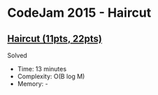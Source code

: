 # CodeJam 2015 - Haircut

## [Haircut (11pts, 22pts)](https://codingcompetitions.withgoogle.com/codejam/round/00000000004336e9/0000000000433602)

Solved

* Time: 13 minutes
* Complexity: O(B log M)
* Memory: -
